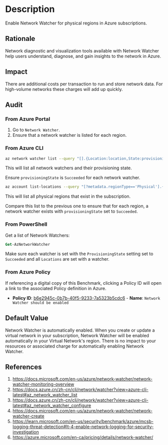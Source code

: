 # Description

Enable Network Watcher for physical regions in Azure subscriptions.

## Rationale

Network diagnostic and visualization tools available with Network Watcher help users understand, diagnose, and gain insights to the network in Azure.

## Impact

There are additional costs per transaction to run and store network data. For high-volume networks these charges will add up quickly.

## Audit

### From Azure Portal

1. Go to `Network Watcher`.
2. Ensure that a network watcher is listed for each region.

### From Azure CLI

```sh
az network watcher list --query "[].{Location:location,State:provisioningState}" -o table
```

This will list all network watchers and their provisioning state.

Ensure `provisioningState` is `Succeeded` for each network watcher.

```sh
az account list-locations --query "[?metadata.regionType=='Physical'].{Name:name,DisplayName:regionalDisplayName}" -o table
```

This will list all physical regions that exist in the subscription.

Compare this list to the previous one to ensure that for each region, a network watcher exists with `provisioningState` set to `Succeeded`.

### From PowerShell

Get a list of Network Watchers:

```ps
Get-AzNetworkWatcher
```

Make sure each watcher is set with the `ProvisioningState` setting set to `Succeeded` and all `Locations` are set with a watcher.

### From Azure Policy

If referencing a digital copy of this Benchmark, clicking a Policy ID will open a link to the associated Policy definition in Azure.

- **Policy ID**: [b6e2945c-0b7b-40f5-9233-7a5323b5cdc6](https://portal.azure.com/#view/Microsoft_Azure_Policy/PolicyDetailBlade/definitionId/%2Fproviders%2FMicrosoft.Authorization%2FpolicyDefinitions%2Fb6e2945c-0b7b-40f5-9233-7a5323b5cdc6) - **Name**: `Network Watcher should be enabled`

## Default Value

Network Watcher is automatically enabled. When you create or update a virtual network in your subscription, Network Watcher will be enabled automatically in your Virtual Network's region. There is no impact to your resources or associated charge for automatically enabling Network Watcher.

## References

1. <https://docs.microsoft.com/en-us/azure/network-watcher/network-watcher-monitoring-overview>
2. <https://docs.azure.cn/zh-cn/cli/network/watcher?view=azure-cli-latest#az_network_watcher_list>
3. <https://docs.azure.cn/zh-cn/cli/network/watcher?view=azure-cli-latest#az_network_watcher_configure>
4. <https://docs.microsoft.com/en-us/azure/network-watcher/network-watcher-create>
5. <https://learn.microsoft.com/en-us/security/benchmark/azure/mcsb-logging-threat-detection#lt-4-enable-network-logging-for-security-investigation>
6. <https://azure.microsoft.com/en-ca/pricing/details/network-watcher/>
